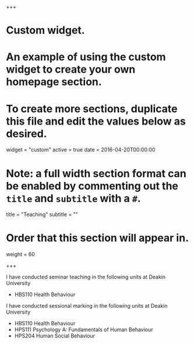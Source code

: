 +++
# Custom widget.
# An example of using the custom widget to create your own homepage section.
# To create more sections, duplicate this file and edit the values below as desired.
widget = "custom"
active = true
date = 2016-04-20T00:00:00

# Note: a full width section format can be enabled by commenting out the `title` and `subtitle` with a `#`.
title = "Teaching"
subtitle = ""

# Order that this section will appear in.
weight = 60

+++

I have conducted seminar teaching in the following units at Deakin University

- HBS110 Health Behaviour

I have conducted sessional marking in the following units at Deakin University
- HBS110 Health Behaviour
- HPS111 Psychology A: Fundamentals of Human Behaviour
- HPS204 Human Social Behaviour
